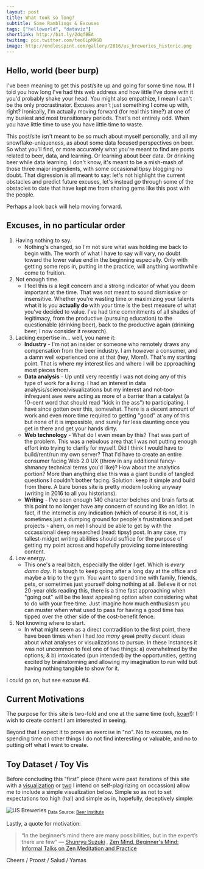 ```yaml
---
layout: post
title: What took so long?
subtitle: Some Ramblings & Excuses
tags: ["helloworld", "dataviz"]
shortlink: http://bit.ly/2dqfBEA
twitimg: pic.twitter.com/teo6LpMAGB
image: http://endlesspint.com/gallery/2016/us_breweries_historic.png
---
```


## Hello, world (beer burp)

I've been meaning to get this post/site up and going for some time now. If I told you how long I've had this web address and how little I've done with it you'd probably shake your head. You might also empathize, I mean I can't be the only procrastinator. Excuses aren't just something I come up with, right? Ironically, I'm actually moving forward (for real this time?) at one of my busiest and most transitionary periods. That's not entirely odd. When you have little time to use you have little time to waste.

This post/site isn't meant to be so much about myself personally, and all my snowflake-uniqueness, as about some data focused perspectives on beer. So what you'll find, or more accurately what you're meant to find are posts related to beer, data, and learning. Or learning about beer data. Or drinking beer while data learning. I don't know, it's meant to be a mish-mash of those three major ingredients, with some occasional tipsy blogging no doubt. That digression is all meant to say: let's not highlight the current obstacles and predict future excuses, let's instead go through some of the obstacles to date that have kept me from sharing gems like this post with the people.

Perhaps a look back will help moving forward. 

## Excuses, in no particular order

<ol>
  <li>Having nothing to say.
    <ul>
      <li>Nothing's changed, so I'm not sure what was holding me back to begin with. The worth of what I have to say will vary, no doubt toward the lower value end in the beginning especially. Only with getting some reps in, putting in the practice, will anything worthwhile come to fruition.</li>
    </ul>
  </li>
  <li>Not enough time.
    <ul>
      <li>I feel this is a legit concern and a strong indicator of what you deem important at the time. That was not meant to sound dismissive or insensitive. Whether you're wasting time or maximizing your talents what it is you <b>actually do</b> with your time is the best measure of what you've decided to value. I've had time commitments of all shades of legitimacy, from the productive (pursuing education) to the questionable (drinking beer), back to the productive again (drinking beer; I now consider it research).</li>
    </ul>
  </li>
  <li>Lacking expertise in... well, you name it:
    <ul>
      <li><b>Industry</b> - I'm not an insider or someone who remotely draws any compensation from the beer industry. I am however a consumer, and a damn well experienced one at that (hey, Mom!). That's my starting point. That is where my interest lies and where I will be approaching most pieces from.</li>
      <li><b>Data analysis</b> - Up until very recently I was not doing any of this type of work for a living. I had an interest in data analysis/science/visualizations but my interest and not-too-infrequent awe were acting as more of a barrier than a catalyst (a 10-cent word that should read "kick in the ass") to participating. I have since gotten over this, somewhat. There is a decent amount of work and even more time required to getting "good" at any of this but none of it is impossible, and surely far less daunting once you get in there and get your hands dirty.</li>
      <li><b>Web technology</b> - What do I even mean by this? That was part of the problem. This was a nebulous area that I was not putting enough effort into trying to clarify for myself. Did I think I would have to build/rent/run my own server? That I'd have to create an entire consumer facing Web 2.0 UX (throw in any additional fancy-shmancy technical terms you'd like)? How about the analytics portion? More than anything else this was a giant bundle of tangled questions I couldn't bother facing. Solution: keep it simple and build from there. A bare bones site is pretty modern looking anyway (writing in 2016 to all you historians).</li>
      <li><b>Writing</b> - I've seen enough 140 character belches and brain farts at this point to no longer have any concern of sounding like an idiot. In fact, if the internet is any indication (which of course it is not, it is sometimes just a dumping ground for people's frustrations and pet projects - ahem, on me) I should be able to get by with the occassionall deep researched (read: tipsy) post. In any case, my tallest-midget writing abilities should suffice for the purpose of getting my point across and hopefully providing some interesting content.</li>
    </ul>
  </li>
  <li>Low energy.
    <ul>
      <li>This one's a real bitch, especially the older I get. Which is <i>every damn day</i>. It is tough to keep going after a long day at the office and maybe a trip to the gym. You want to spend time with family, friends, pets, or sometimes just yourself doing nothing at all. Believe it or not 20-year olds reading this, there is a time fast approaching when "going out" will be the least appealing option when considering what to do with your free time. Just imagine how much enthusiasm you can muster when what used to pass for having a good time has tipped over the other side of the cost-benefit fence.</li>
    </ul>
  </li>
  <li>Not knowing where to start.
    <ul>
      <li>In what might seem as a direct contradition to the first point, there have been times when I had <i>too many</i> <strike>great</strike> pretty decent ideas about what analyses or visualizations to pursue. In these instances it was not uncommon to feel one of two things: a) overwhelmed by the options; & b) intoxicated (pun intended) by the opportunities, getting excited by brainstorming and allowing my imagination to run wild but having nothing tangible to show for it.</li>
    </ul>
  </li>
</ol>

I could go on, but see excuse #4.

## Current Motivations

The purpose for this site is two-fold and one at the same time (ooh, <a href="https://en.wikipedia.org/wiki/K%C5%8Dan" target="_blank">koan</a>!): I wish to create content I am interested in seeing.

Beyond that I expect it to prove an exercise in "no". No to excuses, no to spending time on other things I do not find interesting or valuable, and no to putting off what I want to create. 

## Toy Dataset / Toy Vis

Before concluding this "first" piece (there were past iterations of this site with a <a href="https://endlesspint8.shinyapps.io/cb_sh_bxplt/">visualization</a> or <a href="https://endlesspint8.shinyapps.io/cb_sh_sct/">two</a> I intend on self-plagirizing on occassion) allow me to include a simple visualization below. Simple so as not to set expectations too high (ha!) and simple as in, hopefully, deceptively simple:

<!---![plot](../z_temptest/test.png?raw=true)-->
<img src="/gallery/2016/us_breweries_historic.png" alt="US Breweries" />
<sub>Data Source: <a href="http://www.beerinstitute.org/" target="_blank">Beer Institute</a></sub>


Lastly, a quote for motivation:

> “In the beginner’s mind there are many possibilities, but in the expert’s there are few” 
> ― <a href="https://www.goodreads.com/author/show/62707.Shunryu_Suzuki" target="_blank">Shunryu Suzuki</a>
> , <a href="https://www.goodreads.com/work/quotes/231282" target="_blank">Zen Mind, Beginner's Mind: Informal Talks on Zen Meditation and Practice</a>


Cheers / Proost / Salud / Yamas
